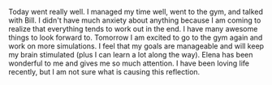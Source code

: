 Today went really well. I managed my time well, went to the gym, and talked with Bill. I didn't have much anxiety about anything because I am coming to realize that everything tends to work out in the end. I have many awesome things to look forward to. Tomorrow I am excited to go to the gym again and work on more simulations. I feel that my goals are manageable and will keep my brain stimulated (plus I can learn a lot along the way). Elena has been wonderful to me and gives me so much attention. I have been loving life recently, but I am not sure what is causing this reflection. 
